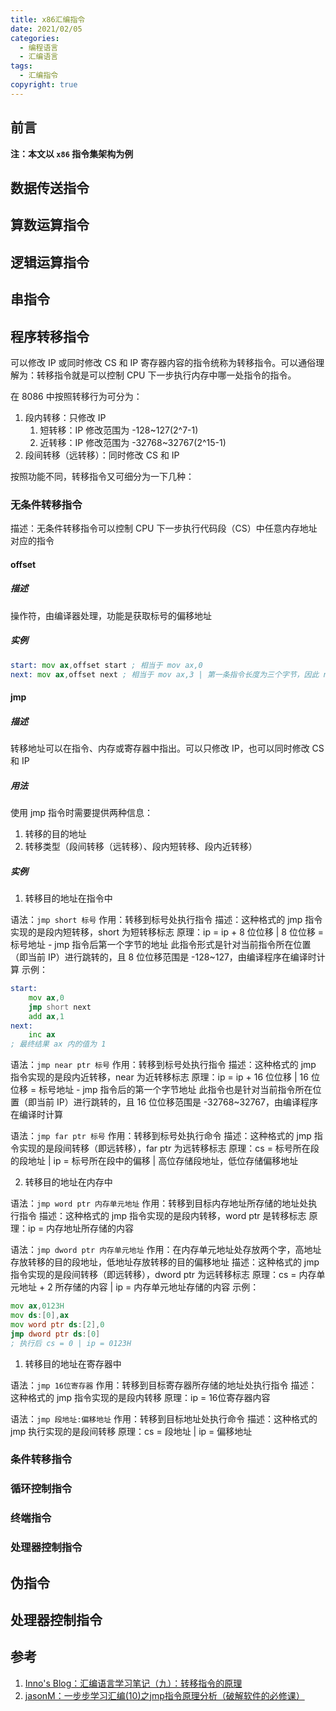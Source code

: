 ```yaml
---
title: x86汇编指令
date: 2021/02/05
categories:
  - 编程语言
  - 汇编语言
tags:
  - 汇编指令
copyright: true
---
```


## 前言

**注：本文以 `x86` 指令集架构为例**

## 数据传送指令

## 算数运算指令

## 逻辑运算指令

## 串指令

## 程序转移指令

可以修改 IP 或同时修改 CS 和 IP 寄存器内容的指令统称为转移指令。可以通俗理解为：转移指令就是可以控制 CPU 下一步执行内存中哪一处指令的指令。

在 8086 中按照转移行为可分为：
1. 段内转移：只修改 IP
    1. 短转移：IP 修改范围为 -128~127(2^7-1)
    2. 近转移：IP 修改范围为 -32768~32767(2^15-1)
2. 段间转移（远转移）：同时修改 CS 和 IP

按照功能不同，转移指令又可细分为一下几种：

### 无条件转移指令

描述：无条件转移指令可以控制 CPU 下一步执行代码段（CS）中任意内存地址对应的指令

#### offset

##### 描述

操作符，由编译器处理，功能是获取标号的偏移地址

##### 实例

```asm
start: mov ax,offset start ; 相当于 mov ax,0
next: mov ax,offset next ; 相当于 mov ax,3 | 第一条指令长度为三个字节，因此 next 的偏移地址为 3
```

#### jmp

##### 描述

转移地址可以在指令、内存或寄存器中指出。可以只修改 IP，也可以同时修改 CS 和 IP

##### 用法

使用 jmp 指令时需要提供两种信息：
1. 转移的目的地址
2. 转移类型（段间转移（远转移）、段内短转移、段内近转移）

##### 实例

1. 转移目的地址在指令中

语法：`jmp short 标号`
作用：转移到标号处执行指令
描述：这种格式的 jmp 指令实现的是段内短转移，short 为短转移标志
原理：ip = ip + 8 位位移 | 8 位位移 = 标号地址 - jmp 指令后第一个字节的地址
此指令形式是针对当前指令所在位置（即当前 IP）进行跳转的，且 8 位位移范围是 -128~127，由编译程序在编译时计算
示例：
``` asm
start:
    mov ax,0
    jmp short next
    add ax,1
next:
    inc ax
; 最终结果 ax 内的值为 1
```

语法：`jmp near ptr 标号`
作用：转移到标号处执行指令
描述：这种格式的 jmp 指令实现的是段内近转移，near 为近转移标志
原理：ip = ip + 16 位位移 | 16 位位移 = 标号地址 - jmp 指令后的第一个字节地址
此指令也是针对当前指令所在位置（即当前 IP）进行跳转的，且 16 位位移范围是 -32768~32767，由编译程序在编译时计算

语法：`jmp far ptr 标号`
作用：转移到标号处执行命令
描述：这种格式的 jmp 指令实现的是段间转移（即远转移），far ptr 为远转移标志
原理：cs = 标号所在段的段地址 | ip = 标号所在段中的偏移 | 高位存储段地址，低位存储偏移地址

2. 转移目的地址在内存中

语法：`jmp word ptr 内存单元地址`
作用：转移到目标内存地址所存储的地址处执行指令
描述：这种格式的 jmp 指令实现的是段内转移，word ptr 是转移标志
原理：ip = 内存地址所存储的内容

语法：`jmp dword ptr 内存单元地址`
作用：在内存单元地址处存放两个字，高地址存放转移的目的段地址，低地址存放转移的目的偏移地址
描述：这种格式的 jmp 指令实现的是段间转移（即远转移），dword ptr 为远转移标志
原理：cs = 内存单元地址 + 2 所存储的内容 | ip = 内存单元地址存储的内容
示例：
```asm
mov ax,0123H
mov ds:[0],ax
mov word ptr ds:[2],0
jmp dword ptr ds:[0]
; 执行后 cs = 0 | ip = 0123H 
```

1. 转移目的地址在寄存器中

语法：`jmp 16位寄存器`
作用：转移到目标寄存器所存储的地址处执行指令
描述：这种格式的 jmp 指令实现的是段内转移
原理：ip = 16位寄存器内容

语法：`jmp 段地址:偏移地址`
作用：转移到目标地址处执行命令
描述：这种格式的 jmp 执行实现的是段间转移
原理：cs = 段地址 | ip = 偏移地址

### 条件转移指令

### 循环控制指令

### 终端指令

### 处理器控制指令

## 伪指令

## 处理器控制指令

## 参考

1. [Inno's Blog：汇编语言学习笔记（九）：转移指令的原理][1]
2. [jasonM：一步步学习汇编(10)之jmp指令原理分析（破解软件的必修课）][2]

[1]: https://innofang.github.io/2017/11/26/%E6%B1%87%E7%BC%96%E8%AF%AD%E8%A8%80%E5%AD%A6%E4%B9%A0%E7%AC%94%E8%AE%B0%EF%BC%88%E4%B9%9D%EF%BC%89%EF%BC%9A%E8%BD%AC%E7%A7%BB%E6%8C%87%E4%BB%A4%E7%9A%84%E5%8E%9F%E7%90%86/
[2]: https://www.cnblogs.com/mfm11111/archive/2009/03/27/1422828.html
